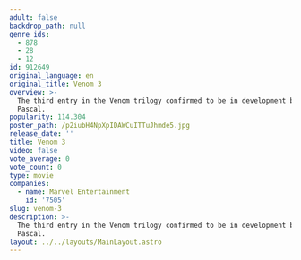 ```yaml
---
adult: false
backdrop_path: null
genre_ids:
  - 878
  - 28
  - 12
id: 912649
original_language: en
original_title: Venom 3
overview: >-
  The third entry in the Venom trilogy confirmed to be in development by Amy
  Pascal.
popularity: 114.304
poster_path: /p2iubH4NpXpIDAWCuITTuJhmde5.jpg
release_date: ''
title: Venom 3
video: false
vote_average: 0
vote_count: 0
type: movie
companies:
  - name: Marvel Entertainment
    id: '7505'
slug: venom-3
description: >-
  The third entry in the Venom trilogy confirmed to be in development by Amy
  Pascal.
layout: ../../layouts/MainLayout.astro
---
```


